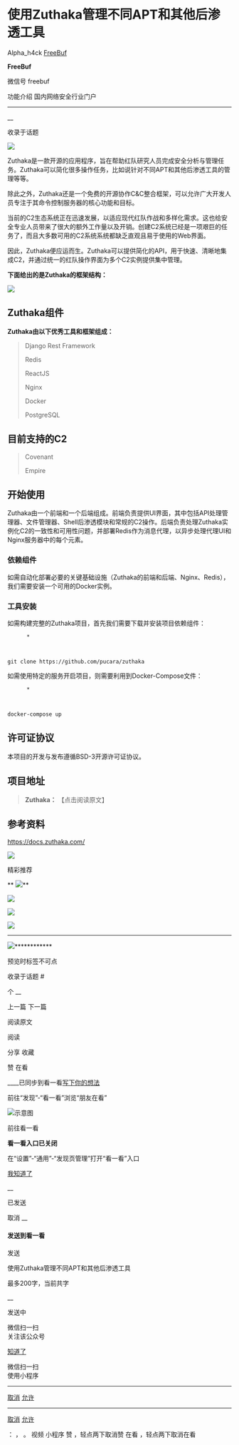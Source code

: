 #  使用Zuthaka管理不同APT和其他后渗透工具

Alpha_h4ck  [ FreeBuf ](javascript:void\(0\);)

**FreeBuf** ![]()

微信号 freebuf

功能介绍 国内网络安全行业门户

____

__

收录于话题

![](https://gitee.com/fuli009/images/raw/master/public/20211022213844.png)

Zuthaka是一款开源的应用程序，旨在帮助红队研究人员完成安全分析与管理任务。Zuthaka可以简化很多操作任务，比如说针对不同APT和其他后渗透工具的管理等等。

除此之外，Zuthaka还是一个免费的开源协作C&C整合框架，可以允许广大开发人员专注于其命令控制服务器的核心功能和目标。

当前的C2生态系统正在迅速发展，以适应现代红队作战和多样化需求。这也给安全专业人员带来了很大的额外工作量以及开销。创建C2系统已经是一项艰巨的任务了，而且大多数可用的C2系统系统都缺乏直观且易于使用的Web界面。

因此，Zuthaka便应运而生。Zuthaka可以提供简化的API，用于快速、清晰地集成C2，并通过统一的红队操作界面为多个C2实例提供集中管理。

 **下面给出的是Zuthaka的框架结构：**

![](https://gitee.com/fuli009/images/raw/master/public/20211022213849.png)

## Zuthaka组件

 **Zuthaka由以下优秀工具和框架组成：**

> Django Rest Framework
>
> Redis
>
> ReactJS
>
> Nginx
>
> Docker
>
> PostgreSQL

## 目前支持的C2

> Covenant
>
> Empire

## 开始使用

Zuthaka由一个前端和一个后端组成。前端负责提供UI界面，其中包括API处理管理器、文件管理器、Shell后渗透模块和常规的C2操作。后端负责处理Zuthaka实例化C2的一致性和可用性问题，并部署Redis作为消息代理，以异步处理代理UI和Nginx服务器中的每个元素。

### 依赖组件

如需自动化部署必要的关键基础设施（Zuthaka的前端和后端、Nginx、Redis），我们需要安装一个可用的Docker实例。

### 工具安装

如需构建完整的Zuthaka项目，首先我们需要下载并安装项目依赖组件：

    
          * 
    
    
    
    git clone https://github.com/pucara/zuthaka

如需使用特定的服务开启项目，则需要利用到Docker-Compose文件：

    
          * 
    
    
    
    docker-compose up

## 许可证协议

本项目的开发与发布遵循BSD-3开源许可证协议。

## 项目地址

>  **Zuthaka：** 【点击阅读原文】

## 参考资料

https://docs.zuthaka.com/

![](https://gitee.com/fuli009/images/raw/master/public/20211022213850.png)  

  

精彩推荐

  
  
  
  
  
 **
**![](https://gitee.com/fuli009/images/raw/master/public/20211022213851.png)****  

[![](https://gitee.com/fuli009/images/raw/master/public/20211022213852.png)](https://mp.weixin.qq.com/s?__biz=Mzg2MTAwNzg1Ng==&mid=2247486647&idx=1&sn=13ae89f5104291b30864af54ff28ceda&scene=21#wechat_redirect)

[![](https://gitee.com/fuli009/images/raw/master/public/20211022213853.png)](https://mp.weixin.qq.com/s?__biz=Mzg2MTAwNzg1Ng==&mid=2247486625&idx=1&sn=b68fcc53d322bb9a2e43d00a112ca40d&chksm=ce1cf63ef96b7f287356248af6a7c190268d07993c30b87488a27f8b1a6cb71f68be08ea4b78&scene=21#wechat_redirect)

[![](https://gitee.com/fuli009/images/raw/master/public/20211022213855.png)](https://mp.weixin.qq.com/s?__biz=Mzg2MTAwNzg1Ng==&mid=2247486586&idx=1&sn=8fb235328402751e06c0578e05f3c905&scene=21#wechat_redirect)
** ** ** ** ** **
**![](https://gitee.com/fuli009/images/raw/master/public/20211022213856.png)**************

预览时标签不可点

收录于话题 #

个 __

上一篇 下一篇

阅读原文

阅读

分享 收藏

赞 在看

____已同步到看一看[写下你的想法](javascript:;)

前往“发现”-“看一看”浏览“朋友在看”

![示意图](//res.wx.qq.com/mmbizwap/zh_CN/htmledition/images/pic/appmsg/pic_like_comment55871f.png)

前往看一看

**看一看入口已关闭**

在“设置”-“通用”-“发现页管理”打开“看一看”入口

[我知道了](javascript:;)

__

已发送

取消 __

####  发送到看一看

发送

使用Zuthaka管理不同APT和其他后渗透工具

最多200字，当前共字

__

发送中

微信扫一扫  
关注该公众号

[知道了](javascript:;)

微信扫一扫  
使用小程序

****

[取消](javascript:void\(0\);) [允许](javascript:void\(0\);)

****

[取消](javascript:void\(0\);) [允许](javascript:void\(0\);)

： ， 。 视频 小程序 赞 ，轻点两下取消赞 在看 ，轻点两下取消在看

